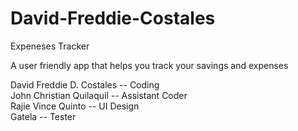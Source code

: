 # David-Freddie-Costales
Expeneses Tracker

A user friendly app that helps you track your savings and expenses 

David Freddie D. Costales -- Coding <br>
John Christian Quilaquil -- Assistant Coder <br>
Rajie Vince Quinto -- UI Design<br>
Gatela -- Tester

